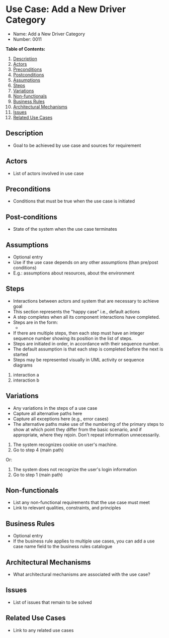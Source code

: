 # Use Case: Add a New Driver Category

* Name: Add a New Driver Category
* Number: 0011

**Table of Contents:**
1. [Description](#description)
2. [Actors](#actors)
3. [Preconditions](#preconditions)
4. [Postconditions](#postconditions)
5. [Assumptions](#assumptions)
6. [Steps](#steps)
7. [Variations](#variations)
8. [Non-functionals](#non-functionals)
9. [Business Rules](#business-rules)
10. [Architectural Mechanisms](#architectural-mechanisms)
11. [Issues](#issues)
12. [Related Use Cases](#related-use-cases)

## Description

* Goal to be achieved by use case and sources for requirement

## Actors

* List of actors involved in use case

## Preconditions

* Conditions that must be true when the use case is initiated

## Post-conditions

* State of the system when the use case terminates

## Assumptions

* Optional entry
* Use if the use case depends on any other assumptions (than pre/post conditions)
* E.g.: assumptions about resources, about the environment

## Steps

* Interactions between actors and system that are necessary to achieve goal
* This section represents the "happy case" i.e., default actions
* A step completes when all its component interactions have completed.
* Steps are in the form:
	* <sequence number> <interaction>
* If there are multiple steps, then each step must have an integer sequence number showing its position in the list of steps.
* Steps are initiated in order, in accordance with their sequence number.
* The default assumption is that each step is completed before the next is started
* Steps may be represented visually in UML activity or sequence diagrams

1. interaction a
2. interaction b

## Variations

* Any variations in the steps of a use case
* Capture all alternative paths here
* Capture all exceptions here (e.g., error cases)
* The alternative paths make use of the numbering of the primary steps to show at which point they differ from the basic scenario, and if appropriate, where they rejoin. Don't repeat information unnecessarily.

1. The system recognizes cookie on user's machine.
2. Go to step 4 (main path)

Or:

1. The system does not recognize the user's login information
2. Go to step 1 (main path)

## Non-functionals

* List any non-functional requirements that the use case must meet
* Link to relevant qualities, constraints, and principles

## Business Rules

* Optional entry
* If the business rule applies to multiple use cases, you can add a use case name field to the business rules catalogue

## Architectural Mechanisms

* What architectural mechanisms are associated with the use case?

## Issues

* List of issues that remain to be solved

## Related Use Cases

* Link to any related use cases
